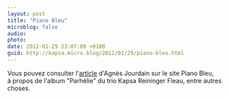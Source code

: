 ```yaml
---
layout: post
title: "Piano Bleu"
microblog: false
audio: 
photo: 
date: 2012-01-29 23:07:09 +0100
guid: http://kapsa.micro.blog/2012/01/29/piano-bleu.html
---
```

Vous pouvez consulter l'<a title="Jean Kapsa - Piano Bleu" href="http://www.pianobleu.com/jean_kapsa.html">article</a> d'Agnès Jourdain sur le site Piano Bleu, à propos de l'album "Parhélie" du trio Kapsa Reininger Fleau, entre autres choses.

